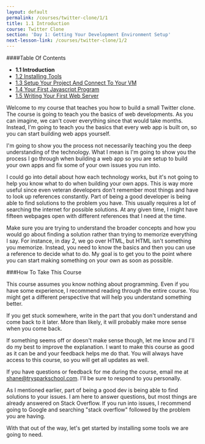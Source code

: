 ```yaml
---
layout: default
permalink: /courses/twitter-clone/1/1
title: 1.1 Introduction
course: Twitter Clone
section: 'Day 1: Getting Your Development Environment Setup'
next-lesson-link: /courses/twitter-clone/1/2
---
```


####Table Of Contents

- **1.1 Introduction**
- [1.2 Installing Tools](/courses/twitter-clone/1/2)
- [1.3 Setup Your Project And Connect To Your VM](/courses/twitter-clone/1/3)
- [1.4 Your First Javascript Program](/courses/twitter-clone/1/4)
- [1.5 Writing Your First Web Server](/courses/twitter-clone/1/5)

Welcome to my course that teaches you how to build a small Twitter clone.  The course is going to teach you the basics of web developments.  As you can imagine, we can't cover everything since that would take months.  Instead, I'm going to teach you the basics that every web app is built on, so you can start building web apps yourself.

I'm going to show you the process not necessarily teaching you the deep understanding of the technology.  What I mean is I'm going to show you the process I go through when building a web app so you are setup to build your own apps and fix some of your own issues you run into.

I could go into detail about how each technology works, but it's not going to help you know what to do when building your own apps.  This is way more useful since even veteran developers don't remember most things and have to look up references constantly.  Part of being a good developer is being able to find solutions to the problem you have.  This usually requires a lot of searching the internet for possible solutions.  At any given time, I might have fifteen webpages open with different references that I need at the time.

Make sure you are trying to understand the broader concepts and how you would go about finding a solution rather than trying to memorize everything I say.  For instance, in day 2, we go over HTML, but HTML isn't something you memorize.  Instead, you need to know the basics and then you can use a reference to decide what to do.  My goal is to get you to the point where you can start making something on your own as soon as possible.

###How To Take This Course

This course assumes you know nothing about programming.  Even if you have some experience, I recommend reading through the entire course.  You might get a different perspective that will help you understand something better.

If you get stuck somewhere, write in the part that you don't understand and come back to it later.  More than likely, it will probably make more sense when you come back.

If something seems off or doesn't make sense though, let me know and I'll do my best to improve the explanation.  I want to make this course as good as it can be and your feedback helps me do that.  You will always have access to this course, so you will get all updates as well.

If you have questions or feedback for me during the course, email me at shane@trysparkschool.com.  I'll be sure to respond to you personally.

As I mentioned earlier, part of being a good dev is being able to find solutions to your issues.  I am here to answer questions, but most things are already answered on Stack Overflow.  If you run into issues, I recommend going to Google and searching "stack overflow" followed by the problem you are having.

With that out of the way, let's get started by installing some tools we are going to need.
